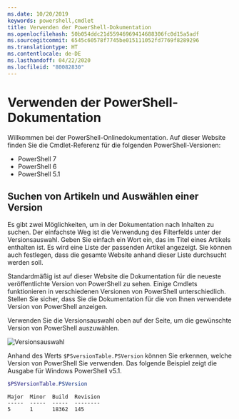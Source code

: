 ```yaml
---
ms.date: 10/20/2019
keywords: powershell,cmdlet
title: Verwenden der PowerShell-Dokumentation
ms.openlocfilehash: 50b054ddc21d55946969414688306fc0d15a5adf
ms.sourcegitcommit: 6545c60578f7745be015111052fd7769f8289296
ms.translationtype: HT
ms.contentlocale: de-DE
ms.lasthandoff: 04/22/2020
ms.locfileid: "80082830"
---
```

# <a name="how-to-use-the-powershell-documentation"></a>Verwenden der PowerShell-Dokumentation

Willkommen bei der PowerShell-Onlinedokumentation. Auf dieser Website finden Sie die Cmdlet-Referenz für die folgenden PowerShell-Versionen:

- PowerShell 7
- PowerShell 6
- PowerShell 5.1

## <a name="finding-articles-and-selecting-a-version"></a>Suchen von Artikeln und Auswählen einer Version

Es gibt zwei Möglichkeiten, um in der Dokumentation nach Inhalten zu suchen. Der einfachste Weg ist die Verwendung des Filterfelds unter der Versionsauswahl. Geben Sie einfach ein Wort ein, das im Titel eines Artikels enthalten ist. Es wird eine Liste der passenden Artikel angezeigt. Sie können auch festlegen, dass die gesamte Website anhand dieser Liste durchsucht werden soll.

Standardmäßig ist auf dieser Website die Dokumentation für die neueste veröffentlichte Version von PowerShell zu sehen. Einige Cmdlets funktionieren in verschiedenen Versionen von PowerShell unterschiedlich. Stellen Sie sicher, dass Sie die Dokumentation für die von Ihnen verwendete Version von PowerShell anzeigen.

Verwenden Sie die Versionsauswahl oben auf der Seite, um die gewünschte Version von PowerShell auszuwählen.

![Versionsauswahl](media/how-to-use-docs/version-search.gif)

Anhand des Werts `$PSversionTable.PSVersion` können Sie erkennen, welche Version von PowerShell Sie verwenden. Das folgende Beispiel zeigt die Ausgabe für Windows PowerShell v5.1.

```powershell
$PSVersionTable.PSVersion
```

```Output
Major  Minor  Build  Revision
-----  -----  -----  --------
5      1      18362  145
```
